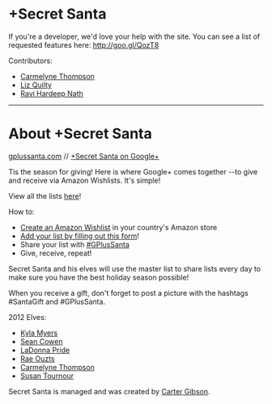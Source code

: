 +Secret Santa
===========

If you're a developer, we'd love your help with the site. You can see a list of requested features here: http://goo.gl/QozT8

Contributors:

* [Carmelyne Thompson](https://plus.google.com/u/0/113881433443048137993/posts)
* [Liz Quilty](https://plus.google.com/u/0/114228869493885222559/posts)
* [Ravi Hardeep Nath](https://github.com/RaviN)


---------------------------

About +Secret Santa
===========

[gplussanta.com](http://gplussanta.com/ "+Secret Santa") // 
[+Secret Santa on Google+](https://plus.google.com/u/0/113269791493257695508/)

Tis the season for giving! Here is where Google+ comes together --to give and receive via Amazon Wishlists. It's simple!

View all the lists [here](http://gplussanta.com/ "+Secret Santa")!

How to:

* [Create an Amazon Wishlist](http://www.amazon.com/gp/registry/wishlist) in your country's Amazon store
* [Add your list by filling out this form](https://docs.google.com/spreadsheet/viewform?formkey=dFpBeThYVDVRUndxXzExUEVVTExiNVE6MQ#gid=0)!
* Share your list with [#GPlusSanta](https://plus.google.com/u/0/s/%23GPlusSanta)
* Give, receive, repeat!

Secret Santa and his elves will use the master list to share lists every day to make sure you have the best holiday season possible!

When you receive a gift, don't forget to post a picture with the hashtags #SantaGift and #GPlusSanta.


2012 Elves: 
* [Kyla Myers](https://plus.google.com/113896907556049130248/posts)
* [Sean Cowen](https://plus.google.com/103333429938529668020/posts)
* [LaDonna Pride](https://plus.google.com/106539835304510344813/posts)
* [Rae Ouzts](https://plus.google.com/111283416647206388433/posts)
* [Carmelyne Thompson](https://plus.google.com/u/0/113881433443048137993/posts)
* [Susan Tournour](https://plus.google.com/110503351402839446410/posts)

Secret Santa is managed and was created by [Carter Gibson](https://plus.google.com/+CarterGibson/posts).